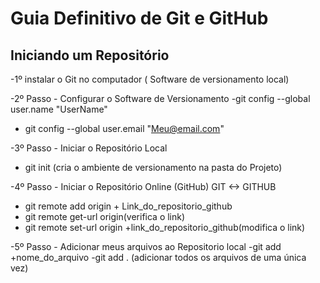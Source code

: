 # Guia Definitivo de Git e GitHub

## Iniciando um Repositório

-1º instalar o Git no computador ( Software de versionamento local)

-2º Passo - Configurar o Software de Versionamento
   -git config --global user.name "UserName"
   - git config --global user.email "Meu@email.com"

-3º Passo - Iniciar o Repositório Local
   - git init (cria o ambiente de versionamento na pasta do Projeto)

-4º Passo - Iniciar o Repositório Online (GitHub) GIT <-> GITHUB
  - git remote add origin + Link_do_repositorio_github 
  - git remote get-url origin(verifica o link)
  - git remote set-url origin +link_do_repositorio_github(modifica o link)

-5º Passo - Adicionar meus arquivos ao Repositorio local
   -git add +nome_do_arquivo
   -git add . (adicionar todos os arquivos de uma única vez)
